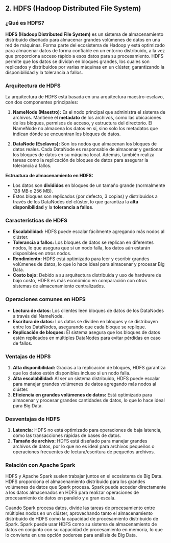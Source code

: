 ## 2. **HDFS (Hadoop Distributed File System)**

### **¿Qué es HDFS?**
**HDFS (Hadoop Distributed File System)** es un sistema de almacenamiento distribuido diseñado para almacenar grandes volúmenes de datos en una red de máquinas. Forma parte del ecosistema de Hadoop y está optimizado para almacenar datos de forma confiable en un entorno distribuido, a la vez que proporciona acceso rápido a esos datos para su procesamiento. HDFS permite que los datos se dividan en bloques grandes, los cuales son replicados y distribuidos por varias máquinas en un clúster, garantizando la disponibilidad y la tolerancia a fallos.

### **Arquitectura de HDFS**
La arquitectura de HDFS está basada en una arquitectura maestro-esclavo, con dos componentes principales:

1. **NameNode (Maestro):** Es el nodo principal que administra el sistema de archivos. Mantiene el **metadato** de los archivos, como las ubicaciones de los bloques, permisos de acceso, y estructura del directorio. El NameNode no almacena los datos en sí, sino solo los metadatos que indican dónde se encuentran los bloques de datos.
   
2. **DataNode (Esclavos):** Son los nodos que almacenan los bloques de datos reales. Cada DataNode es responsable de almacenar y gestionar los bloques de datos en su máquina local. Además, también realiza tareas como la replicación de bloques de datos para asegurar la tolerancia a fallos.

**Estructura de almacenamiento en HDFS:**
- Los datos son **divididos** en bloques de un tamaño grande (normalmente 128 MB o 256 MB).
- Estos bloques son replicados (por defecto, 3 copias) y distribuidos a través de los DataNodes del clúster, lo que garantiza la **alta disponibilidad** y la **tolerancia a fallos**.

### **Características de HDFS**
- **Escalabilidad:** HDFS puede escalar fácilmente agregando más nodos al clúster.
- **Tolerancia a fallos:** Los bloques de datos se replican en diferentes nodos, lo que asegura que si un nodo falla, los datos aún estarán disponibles en otros nodos.
- **Rendimiento:** HDFS está optimizado para leer y escribir grandes volúmenes de datos, lo que lo hace ideal para almacenar y procesar Big Data.
- **Costo bajo:** Debido a su arquitectura distribuida y uso de hardware de bajo costo, HDFS es más económico en comparación con otros sistemas de almacenamiento centralizados.

### **Operaciones comunes en HDFS**
- **Lectura de datos:** Los clientes leen bloques de datos de los DataNodes a través del NameNode.
- **Escritura de datos:** Los datos se dividen en bloques y se distribuyen entre los DataNodes, asegurando que cada bloque se replique.
- **Replicación de bloques:** El sistema asegura que los bloques de datos estén replicados en múltiples DataNodes para evitar pérdidas en caso de fallos.

### **Ventajas de HDFS**
1. **Alta disponibilidad:** Gracias a la replicación de bloques, HDFS garantiza que los datos estén disponibles incluso si un nodo falla.
2. **Alta escalabilidad:** Al ser un sistema distribuido, HDFS puede escalar para manejar grandes volúmenes de datos agregando más nodos al clúster.
3. **Eficiencia en grandes volúmenes de datos:** Está optimizado para almacenar y procesar grandes cantidades de datos, lo que lo hace ideal para Big Data.

### **Desventajas de HDFS**
1. **Latencia:** HDFS no está optimizado para operaciones de baja latencia, como las transacciones rápidas de bases de datos.
2. **Tamaño de archivo:** HDFS está diseñado para manejar grandes archivos de datos, por lo que no es ideal para archivos pequeños o operaciones frecuentes de lectura/escritura de pequeños archivos.

### **Relación con Apache Spark**
HDFS y Apache Spark suelen trabajar juntos en el ecosistema de Big Data. HDFS proporciona el almacenamiento distribuido para los grandes volúmenes de datos que Spark procesa. Spark puede acceder directamente a los datos almacenados en HDFS para realizar operaciones de procesamiento de datos en paralelo y a gran escala. 

Cuando Spark procesa datos, divide las tareas de procesamiento entre múltiples nodos en un clúster, aprovechando tanto el almacenamiento distribuido de HDFS como la capacidad de procesamiento distribuido de Spark. Spark puede usar HDFS como su sistema de almacenamiento de datos en conjunto con su capacidad de procesamiento en memoria, lo que lo convierte en una opción poderosa para análisis de Big Data.
